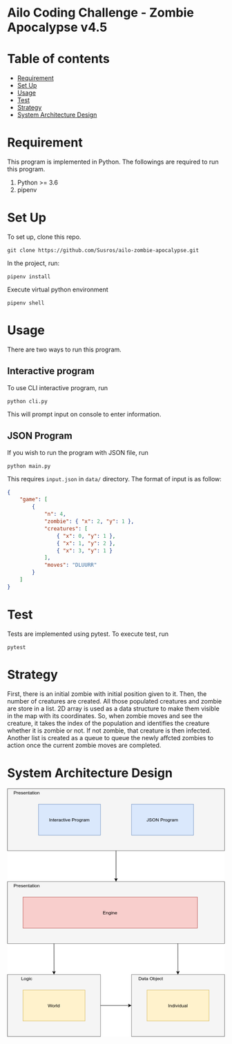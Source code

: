 # Ailo Coding Challenge - Zombie Apocalypse v4.5 


Table of contents
============================
* [Requirement](#requirement)
* [Set Up](#set-up)
* [Usage](#usage)
* [Test](#test)
* [Strategy](#strategy)
* [System Architecture Design](#system-architecture-design)

Requirement
===
This program is implemented in Python. The followings are required to run this program.
1. Python >= 3.6
2. pipenv

Set Up
===
To set up, clone this repo.
```
git clone https://github.com/Susros/ailo-zombie-apocalypse.git
```

In the project, run:

```
pipenv install
```

Execute virtual python environment

```
pipenv shell
```

Usage
===
There are two ways to run this program.

## Interactive program

To use CLI interactive program, run

```
python cli.py
```

This will prompt input on console to enter information.

## JSON Program

If you wish to run the program with JSON file, run

```
python main.py
```

This requires `input.json` in `data/` directory. The format of input is as follow:

```json
{
    "game": [
        {
            "n": 4,
            "zombie": { "x": 2, "y": 1 },
            "creatures": [
                { "x": 0, "y": 1 },
                { "x": 1, "y": 2 },
                { "x": 3, "y": 1 }
            ],
            "moves": "DLUURR"
        }
    ]
}
```

Test
===

Tests are implemented using pytest. To execute test, run
```
pytest
```

Strategy
===

First, there is an initial zombie with initial position given to it. Then, the number of creatures are created. All those populated creatures and zombie are store in a list. 2D array is used as a data structure to make them visible in the map with its coordinates. So, when zombie moves and see the creature, it takes the index of the population and identifies the creature whether it is zombie or not. If not zombie, that creature is then infected. Another list is created as a queue to queue the newly affcted zombies to action once the current zombie moves are completed.

System Architecture Design
===

![System Architecture Design](assets/system_architecture.png)